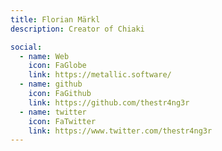 ```yaml
---
title: Florian Märkl
description: Creator of Chiaki

social:
  - name: Web
    icon: FaGlobe
    link: https://metallic.software/
  - name: github
    icon: FaGithub
    link: https://github.com/thestr4ng3r
  - name: twitter
    icon: FaTwitter
    link: https://www.twitter.com/thestr4ng3r
---
```

